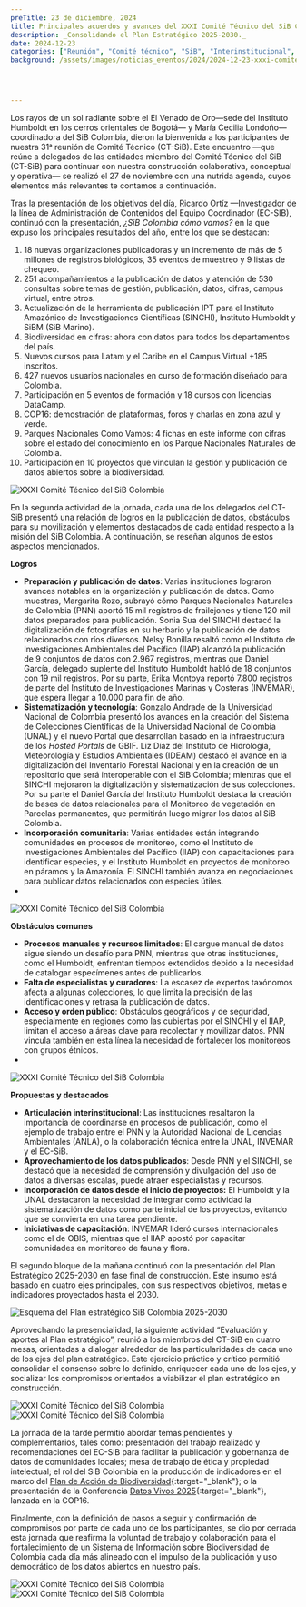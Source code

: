 ```yaml
---
preTitle: 23 de diciembre, 2024
title: Principales acuerdos y avances del XXXI Comité Técnico del SiB Colombia
description: _Consolidando el Plan Estratégico 2025-2030._
date: 2024-12-23
categories: ["Reunión", "Comité técnico", "SiB", "Interinstitucional", "2024"]
background: /assets/images/noticias_eventos/2024/2024-12-23-xxxi-comite-tecnico-sib.png




---
```

Los rayos de un sol radiante sobre el El Venado de Oro—sede del Instituto Humboldt en los cerros orientales de Bogotá— y María Cecilia Londoño—coordinadora del SiB Colombia, dieron la bienvenida a los participantes de nuestra 31ᵃ reunión de Comité Técnico (CT-SiB).  Este encuentro —que reúne a  delegados de las entidades miembro del Comité Técnico del SiB (CT-SiB) para continuar con nuestra construcción colaborativa, conceptual y operativa— se realizó el 27 de noviembre con una nutrida agenda, cuyos elementos más relevantes te contamos a continuación.

Tras la presentación de los objetivos del día, Ricardo Ortíz —Investigador de la línea de Administración de Contenidos del Equipo Coordinador (EC-SIB), continuó con la presentación, *¿SiB Colombia cómo vamos?* en la que expuso los principales resultados del año, entre los que se destacan:

1. 18 nuevas organizaciones publicadoras y un incremento de más de 5 millones de registros biológicos, 35 eventos de muestreo y 9 listas de chequeo.
2. 251 acompañamientos a la publicación de datos y atención de 530 consultas sobre temas de gestión, publicación, datos, cifras, campus virtual, entre otros.
3. Actualización de la herramienta de publicación IPT para el Instituto Amazónico de Investigaciones Científicas (SINCHI), Instituto Humboldt y SiBM (SiB Marino).
4. Biodiversidad en cifras: ahora con datos para todos los departamentos del país.
5. Nuevos cursos para Latam y el Caribe en el Campus Virtual +185 inscritos.
6. 427 nuevos usuarios nacionales en curso de formación diseñado para Colombia. 
7. Participación en 5 eventos de formación y 18 cursos con licencias DataCamp.
8. COP16: demostración de plataformas, foros y charlas en zona azul y verde.
9. Parques Nacionales Como Vamos: 4 fichas en este informe con cifras sobre el estado del conocimiento en los Parque Nacionales Naturales de Colombia.
10. Participación en 10 proyectos que vinculan la gestión y publicación de datos abiertos sobre la biodiversidad.

![XXXI Comité Técnico del SiB Colombia](/assets/images/noticias_eventos/2024/2024-12-23-xxxi-comite-tecnico-sib-taller-1.jpg  "XXXI Comité Técnico del SiB Colombia")

En la segunda actividad de la jornada, cada una de los delegados del CT-SiB presentó una relación de logros en la publicación de datos, obstáculos para su movilización y elementos destacados de cada entidad respecto a la misión del SiB Colombia. A continuación, se reseñan algunos de estos aspectos mencionados.

**Logros**

* **Preparación y publicación de datos**: Varias instituciones lograron avances notables en la organización y publicación de datos. Como muestras, Margarita Rozo, subrayó cómo Parques Nacionales Naturales de Colombia  (PNN) aportó 15 mil registros de frailejones y tiene 120 mil datos preparados para publicación. Sonia Sua del SINCHI destacó la digitalización de fotografías en su herbario y la publicación de datos relacionados con ríos diversos. Nelsy Bonilla resaltó como el Instituto de Investigaciones Ambientales del Pacífico (IIAP) alcanzó la publicación de 9 conjuntos de datos con 2.967 registros, mientras que Daniel García, delegado suplente del Instituto Humboldt habló de 18 conjuntos con 19 mil registros. Por su parte, Erika Montoya reportó 7.800 registros de parte del Instituto de Investigaciones Marinas y Costeras (INVEMAR), que espera llegar a 10.000 para fin de año.
* **Sistematización y tecnología**: Gonzalo Andrade de la Universidad Nacional de Colombia presentó los avances en la creación del Sistema de Colecciones Científicas de la Universidad Nacional de Colombia (UNAL) y el nuevo Portal que desarrollan basado en la infraestructura de los *Hosted Portals* de GBIF. Liz Díaz del Instituto de Hidrología, Meteorología y Estudios Ambientales (IDEAM) destacó el avance en la digitalización del Inventario Forestal Nacional y en la creación de un repositorio que será interoperable con el SiB Colombia; mientras que el SINCHI mejoraron la digitalización y sistematización de sus colecciones. Por su parte el  Daniel García del Instituto Humboldt destaca la creación de bases de datos relacionales  para el Monitoreo de vegetación en Parcelas permanentes, que permitirán luego migrar los datos al SiB Colombia.
* **Incorporación comunitaria**: Varias entidades están integrando comunidades en procesos de monitoreo, como el Instituto de Investigaciones Ambientales del Pacífico (IIAP) con capacitaciones para identificar especies, y el Instituto Humboldt en proyectos de monitoreo en páramos y la Amazonía. El SINCHI también avanza en negociaciones para publicar datos relacionados con especies útiles.
* 
![XXXI Comité Técnico del SiB Colombia](/assets/images/noticias_eventos/2024/2024-12-23-xxxi-comite-tecnico-sib-taller-2.jpg  "XXXI Comité Técnico del SiB Colombia")

**Obstáculos comunes**

* **Procesos manuales y recursos limitados**: El cargue manual de datos sigue siendo un desafío para PNN, mientras que otras instituciones, como el Humboldt, enfrentan tiempos extendidos debido a la necesidad de catalogar especímenes antes de publicarlos.
* **Falta de especialistas y curadores**: La escasez de expertos taxónomos afecta a algunas colecciones, lo que limita la precisión de las identificaciones y retrasa la publicación de datos.
* **Acceso y orden público**: Obstáculos geográficos y de seguridad, especialmente en regiones como las cubiertas por el SINCHI y el IIAP, limitan el acceso a áreas clave para recolectar y movilizar datos. PNN vincula también en esta línea la necesidad de fortalecer los monitoreos con grupos étnicos.
* 
![XXXI Comité Técnico del SiB Colombia](/assets/images/noticias_eventos/2024/2024-12-23-xxxi-comite-tecnico-sib-taller-3.jpeg  "XXXI Comité Técnico del SiB Colombia")

**Propuestas y destacados**

* **Articulación interinstitucional**: Las instituciones resaltaron la importancia de coordinarse en procesos de publicación, como el ejemplo de trabajo entre el PNN y la Autoridad Nacional de Licencias Ambientales (ANLA), o la colaboración técnica entre la UNAL, INVEMAR y el EC-SiB.
* **Aprovechamiento de los datos publicados**: Desde  PNN y el SINCHI, se destacó que la necesidad de comprensión y divulgación del uso de datos a diversas escalas, puede atraer especialistas y recursos. 
* **Incorporación de datos desde el inicio de proyectos:** El Humboldt y la UNAL destacaron la necesidad de integrar como actividad la sistematización de datos como parte inicial de los proyectos, evitando que se convierta en una tarea pendiente.
* **Iniciativas de capacitación**: INVEMAR lideró cursos internacionales como el de OBIS, mientras que el IIAP apostó por capacitar comunidades en monitoreo de fauna y flora.

El segundo bloque de la mañana continuó con la presentación del Plan Estratégico 2025-2030 en fase final de construcción. Este insumo está basado en cuatro ejes principales, con sus respectivos objetivos, metas e indicadores proyectados hasta el 2030.

![Esquema del Plan estratégico SiB Colombia 2025-2030](/assets/images/noticias_eventos/2024/2024-12-23-esquema-SiB-plan-estrategico.png  "Esquema del Plan estratégico SiB Colombia 2025-2030")

Aprovechando la presencialidad, la siguiente actividad “Evaluación y aportes al Plan estratégico”, reunió a los miembros del CT-SiB en cuatro mesas, orientadas a dialogar alrededor de las particularidades de cada uno de los ejes del plan estratégico. Este ejercicio práctico y crítico permitió consolidar el consenso sobre lo definido, enriquecer cada uno de los ejes, y socializar los compromisos orientados a viabilizar el plan estratégico en construcción.

![XXXI Comité Técnico del SiB Colombia](/assets/images/noticias_eventos/2024/2024-12-23-xxxi-comite-tecnico-sib-taller-5.jpg  "XXXI Comité Técnico del SiB Colombia")
![XXXI Comité Técnico del SiB Colombia](/assets/images/noticias_eventos/2024/2024-12-23-xxxi-comite-tecnico-sib-taller-6.jpg  "XXXI Comité Técnico del SiB Colombia")

La jornada de la tarde permitió abordar temas pendientes y complementarios, tales como: presentación del trabajo realizado y recomendaciones del EC-SiB para facilitar la publicación y gobernanza de datos de comunidades locales; mesa de trabajo de ética y propiedad intelectual; el rol del SiB Colombia en la producción de indicadores en el marco del [Plan de Acción de Biodiversidad](https://www.cop16colombia.com/es/colombia-plan-de-accion-de-biodiversidad/){:target="_blank"}; o la presentación de la Conferencia [Datos Vivos 2025](https://livingdata2025.com/){:target="_blank"}, lanzada en la COP16.

Finalmente, con la definición de pasos a seguir y confirmación de compromisos por parte de cada uno de los participantes, se dio por cerrada esta jornada que reafirma la voluntad de trabajo y colaboración para el fortalecimiento de un Sistema de Información sobre Biodiversidad de Colombia cada día más alineado con el impulso de la publicación y uso democrático de los datos abiertos en nuestro país.

![XXXI Comité Técnico del SiB Colombia](/assets/images/noticias_eventos/2024/2024-12-23-xxxi-comite-tecnico-sib-taller-7.jpg  "XXXI Comité Técnico del SiB Colombia")
![XXXI Comité Técnico del SiB Colombia](/assets/images/noticias_eventos/2024/2024-12-23-xxxi-comite-tecnico-sib-taller-8.jpeg  "XXXI Comité Técnico del SiB Colombia")

